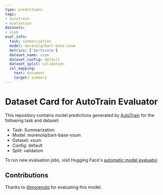 ```yaml
---
type: predictions
tags:
- autotrain
- evaluation
datasets:
- xsum
eval_info:
  task: summarization
  model: morenolq/bart-base-xsum
  metrics: ['bertscore']
  dataset_name: xsum
  dataset_config: default
  dataset_split: validation
  col_mapping:
    text: document
    target: summary
---
```

# Dataset Card for AutoTrain Evaluator

This repository contains model predictions generated by [AutoTrain](https://huggingface.co/autotrain) for the following task and dataset:

* Task: Summarization
* Model: morenolq/bart-base-xsum
* Dataset: xsum
* Config: default
* Split: validation

To run new evaluation jobs, visit Hugging Face's [automatic model evaluator](https://huggingface.co/spaces/autoevaluate/model-evaluator).

## Contributions

Thanks to [@morenolq](https://huggingface.co/morenolq) for evaluating this model.